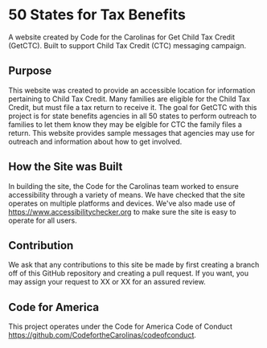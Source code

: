 # 50 States for Tax Benefits
A website created by Code for the Carolinas for Get Child Tax Credit (GetCTC). Built to support Child Tax Credit (CTC) messaging campaign.

## Purpose
This website was created to provide an accessible location for information pertaining to Child Tax Credit. Many families are eligible for the Child Tax Credit, but must file a tax return to receive it. The goal for GetCTC with this project is for state benefits agencies in all 50 states to perform outreach to families to let them know they may be elgible for CTC the family files a return. This website provides sample messages that agencies may use for outreach and information about how to get involved. 

## How the Site was Built
In building the site, the Code for the Carolinas team worked to ensure accessibility through a variety of means. We have checked that the site operates on multiple platforms and devices. We've also made use of https://www.accessibilitychecker.org to make sure the site is easy to operate for all users. 

## Contribution
We ask that any contributions to this site be made by first creating a branch off of this GitHub repository and creating a pull request. If you want, you may assign your request to XX or XX for an assured review. 

## Code for America
This project operates under the Code for America Code of Conduct https://github.com/CodefortheCarolinas/codeofconduct.
